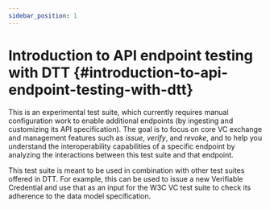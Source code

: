 ```yaml
---
sidebar_position: 1
---
```


# Introduction to API endpoint testing with DTT {#introduction-to-api-endpoint-testing-with-dtt}

This is an experimental test suite, which currently requires manual configuration work to enable additional endpoints (by ingesting and customizing its API specification). The goal is to focus on core VC exchange and management features such as *issue*, *verify*, and *revoke*, and to help you understand the interoperability capabilities of a specific endpoint by analyzing the interactions between this test suite and that endpoint.

This test suite is meant to be used in combination with other test suites offered in DTT. For example, this can be used to issue a new Verifiable Credential and use that as an input for the W3C VC test suite to check its adherence to the data model specification.
